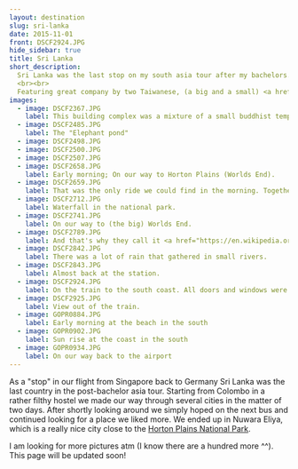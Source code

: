 ```yaml
---
layout: destination
slug: sri-lanka
date: 2015-11-01
front: DSCF2924.JPG
hide_sidebar: true
title: Sri Lanka
short_description:
  Sri Lanka was the last stop on my south asia tour after my bachelors.
  <br><br>
  Featuring great company by two Taiwanese, (a big and a small) <a href="https://en.wikipedia.org/wiki/World's_End,_Sri_Lanka" target="_blank">World's End</a> and lots of good Egg-Rotti.
images:
  - image: DSCF2367.JPG
    label: This building complex was a mixture of a small buddhist temple with a sacred tree and a museum.
  - image: DSCF2485.JPG
    label: The "Elephant pond"
  - image: DSCF2498.JPG
  - image: DSCF2500.JPG
  - image: DSCF2507.JPG
  - image: DSCF2658.JPG
    label: Early morning; On our way to Horton Plains (Worlds End).
  - image: DSCF2659.JPG
    label: That was the only ride we could find in the morning. Together with the driver, we were 5 people in there ^^
  - image: DSCF2712.JPG
    label: Waterfall in the national park.
  - image: DSCF2741.JPG
    label: On our way to (the big) Worlds End.
  - image: DSCF2789.JPG
    label: And that's why they call it <a href="https://en.wikipedia.org/wiki/World's_End,_Sri_Lanka" target="_blank">World's End</a>. It goes down very far and vertically.
  - image: DSCF2842.JPG
    label: There was a lot of rain that gathered in small rivers.
  - image: DSCF2843.JPG
    label: Almost back at the station.
  - image: DSCF2924.JPG
    label: On the train to the south coast. All doors and windows were open.
  - image: DSCF2925.JPG
    label: View out of the train.
  - image: GOPR0884.JPG
    label: Early morning at the beach in the south
  - image: GOPR0902.JPG
    label: Sun rise at the coast in the south
  - image: GOPR0934.JPG
    label: On our way back to the airport
---
```

As a "stop" in our flight from Singapore back to Germany Sri Lanka was the last country in the post-bachelor asia tour. Starting from Colombo in a rather filthy hostel we made our way through several cities in the matter of two days. After shortly looking around we simply hoped on the next bus and continued looking for a place we liked more. We ended up in Nuwara Eliya, which is a really nice city close to the <a href="https://en.wikipedia.org/wiki/Horton_Plains_National_Park" target="_blank">Horton Plains National Park</a>.

I am looking for more pictures atm (I know there are a hundred more ^^). This page will be updated soon!

